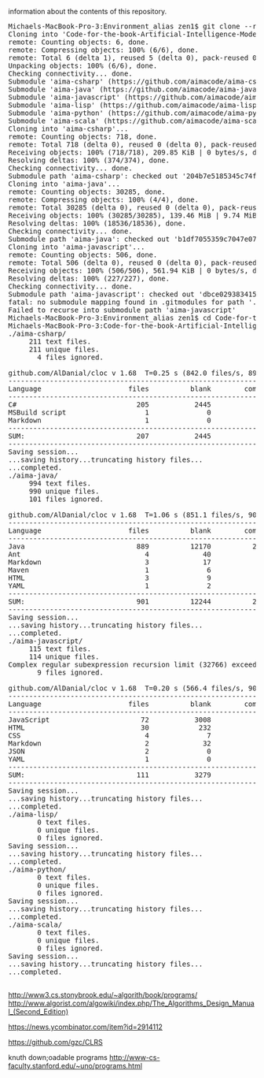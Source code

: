 information about the contents of this repository.

<pre>
Michaels-MacBook-Pro-3:Environment_alias zen1$ git clone --recursive https://github.com/MichaelDimmitt/Code-for-the-book-Artificial-Intelligence-Modern-Approach-.git
Cloning into 'Code-for-the-book-Artificial-Intelligence-Modern-Approach-'...
remote: Counting objects: 6, done.
remote: Compressing objects: 100% (6/6), done.
remote: Total 6 (delta 1), reused 5 (delta 0), pack-reused 0
Unpacking objects: 100% (6/6), done.
Checking connectivity... done.
Submodule 'aima-csharp' (https://github.com/aimacode/aima-csharp.git) registered for path 'aima-csharp'
Submodule 'aima-java' (https://github.com/aimacode/aima-java.git) registered for path 'aima-java'
Submodule 'aima-javascript' (https://github.com/aimacode/aima-javascript.git) registered for path 'aima-javascript'
Submodule 'aima-lisp' (https://github.com/aimacode/aima-lisp.git) registered for path 'aima-lisp'
Submodule 'aima-python' (https://github.com/aimacode/aima-python) registered for path 'aima-python'
Submodule 'aima-scala' (https://github.com/aimacode/aima-scala.git) registered for path 'aima-scala'
Cloning into 'aima-csharp'...
remote: Counting objects: 718, done.
remote: Total 718 (delta 0), reused 0 (delta 0), pack-reused 718
Receiving objects: 100% (718/718), 209.85 KiB | 0 bytes/s, done.
Resolving deltas: 100% (374/374), done.
Checking connectivity... done.
Submodule path 'aima-csharp': checked out '204b7e5185345c74f15a55584baf9a7511d57cfd'
Cloning into 'aima-java'...
remote: Counting objects: 30285, done.
remote: Compressing objects: 100% (4/4), done.
remote: Total 30285 (delta 0), reused 0 (delta 0), pack-reused 30281
Receiving objects: 100% (30285/30285), 139.46 MiB | 9.74 MiB/s, done.
Resolving deltas: 100% (18536/18536), done.
Checking connectivity... done.
Submodule path 'aima-java': checked out 'b1df7055359c7047e07199355fea1fa40bb84bcd'
Cloning into 'aima-javascript'...
remote: Counting objects: 506, done.
remote: Total 506 (delta 0), reused 0 (delta 0), pack-reused 506
Receiving objects: 100% (506/506), 561.94 KiB | 0 bytes/s, done.
Resolving deltas: 100% (227/227), done.
Checking connectivity... done.
Submodule path 'aima-javascript': checked out 'dbce029383415fdedff3a1fddd8e59c7f466a8d8'
fatal: no submodule mapping found in .gitmodules for path '.publish'
Failed to recurse into submodule path 'aima-javascript'
Michaels-MacBook-Pro-3:Environment_alias zen1$ cd Code-for-the-book-Artificial-Intelligence-Modern-Approach-/
Michaels-MacBook-Pro-3:Code-for-the-book-Artificial-Intelligence-Modern-Approach- zen1$ for d in ./*/ ; do (cd "$d" && echo "$d" && cloc --vcs git); done
./aima-csharp/
     211 text files.
     211 unique files.                                          
       4 files ignored.

github.com/AlDanial/cloc v 1.68  T=0.25 s (842.0 files/s, 89723.1 lines/s)
-------------------------------------------------------------------------------
Language                     files          blank        comment           code
-------------------------------------------------------------------------------
C#                             205           2445           5403          13931
MSBuild script                   1              0              7            269
Markdown                         1              0              0              2
-------------------------------------------------------------------------------
SUM:                           207           2445           5410          14202
-------------------------------------------------------------------------------
Saving session...
...saving history...truncating history files...
...completed.
./aima-java/
     994 text files.
     990 unique files.                                          
     101 files ignored.

github.com/AlDanial/cloc v 1.68  T=1.06 s (851.1 files/s, 90676.5 lines/s)
-------------------------------------------------------------------------------
Language                     files          blank        comment           code
-------------------------------------------------------------------------------
Java                           889          12170          22854          60278
Ant                              4             40              2            245
Markdown                         3             17              0            201
Maven                            1              6              6             84
HTML                             3              9              0             76
YAML                             1              2              0              5
-------------------------------------------------------------------------------
SUM:                           901          12244          22862          60889
-------------------------------------------------------------------------------
Saving session...
...saving history...truncating history files...
...completed.
./aima-javascript/
     115 text files.
     114 unique files.                                          
Complex regular subexpression recursion limit (32766) exceeded at /usr/local/bin/cloc line 7272.
       9 files ignored.

github.com/AlDanial/cloc v 1.68  T=0.20 s (566.4 files/s, 90521.7 lines/s)
-------------------------------------------------------------------------------
Language                     files          blank        comment           code
-------------------------------------------------------------------------------
JavaScript                      72           3008           2821           9982
HTML                            30            232              1           1103
CSS                              4              7             32            349
Markdown                         2             32              0            108
JSON                             2              0              0             62
YAML                             1              0              0              3
-------------------------------------------------------------------------------
SUM:                           111           3279           2854          11607
-------------------------------------------------------------------------------
Saving session...
...saving history...truncating history files...
...completed.
./aima-lisp/
       0 text files.
       0 unique files.                              
       0 files ignored.
Saving session...
...saving history...truncating history files...
...completed.
./aima-python/
       0 text files.
       0 unique files.                              
       0 files ignored.
Saving session...
...saving history...truncating history files...
...completed.
./aima-scala/
       0 text files.
       0 unique files.                              
       0 files ignored.
Saving session...
...saving history...truncating history files...
...completed.

</pre>
http://www3.cs.stonybrook.edu/~algorith/book/programs/
http://www.algorist.com/algowiki/index.php/The_Algorithms_Design_Manual_(Second_Edition)

https://news.ycombinator.com/item?id=2914112

https://github.com/gzc/CLRS

knuth down;oadable programs
http://www-cs-faculty.stanford.edu/~uno/programs.html
